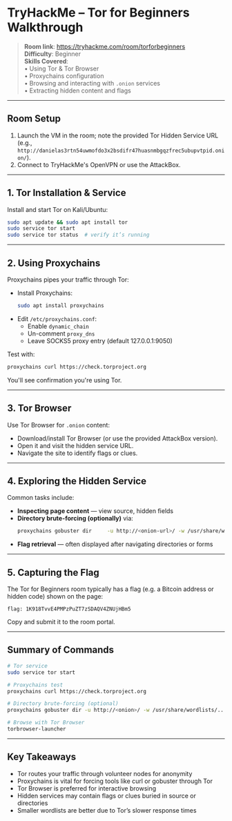
# TryHackMe – Tor for Beginners Walkthrough

> **Room link**: https://tryhackme.com/room/torforbeginners  
> **Difficulty**: Beginner  
> **Skills Covered**:  
> • Using Tor & Tor Browser  
> • Proxychains configuration  
> • Browsing and interacting with `.onion` services  
> • Extracting hidden content and flags  

---

## Room Setup

1. Launch the VM in the room; note the provided Tor Hidden Service URL (e.g., `http://danielas3rtn54uwmofdo3x2bsdifr47huasnmbgqzfrec5ubupvtpid.onion/`).
2. Connect to TryHackMe's OpenVPN or use the AttackBox.

---

## 1. Tor Installation & Service

Install and start Tor on Kali/Ubuntu:

```bash
sudo apt update && sudo apt install tor
sudo service tor start
sudo service tor status  # verify it’s running
```

---

## 2. Using Proxychains

Proxychains pipes your traffic through Tor:

- Install Proxychains:
  ```bash
  sudo apt install proxychains
  ```
- Edit `/etc/proxychains.conf`:  
  - Enable `dynamic_chain`  
  - Un-comment `proxy_dns`  
  - Leave SOCKS5 proxy entry (default 127.0.0.1:9050)

Test with:
```bash
proxychains curl https://check.torproject.org
```
You'll see confirmation you're using Tor.

---

## 3. Tor Browser

Use Tor Browser for `.onion` content:

- Download/install Tor Browser (or use the provided AttackBox version).
- Open it and visit the hidden service URL.
- Navigate the site to identify flags or clues.

---

## 4. Exploring the Hidden Service

Common tasks include:

- **Inspecting page content** — view source, hidden fields
- **Directory brute-forcing (optionally)** via:
  ```bash
  proxychains gobuster dir     -u http://<onion-url>/ -w /usr/share/wordlists/dirbuster/directory-list-2.3-medium.txt
  ```
- **Flag retrieval** — often displayed after navigating directories or forms

---

## 5. Capturing the Flag

The Tor for Beginners room typically has a flag (e.g. a Bitcoin address or hidden code) shown on the page:
```plaintext
flag: 1K918TvvE4PMPzPuZT7zSDAQV4ZNUjHBm5
```
Copy and submit it to the room portal.

---

## Summary of Commands

```bash
# Tor service
sudo service tor start

# Proxychains test
proxychains curl https://check.torproject.org

# Directory brute-forcing (optional)
proxychains gobuster dir -u http://<onion>/ -w /usr/share/wordlists/...

# Browse with Tor Browser
torbrowser-launcher
```

---

## Key Takeaways

- Tor routes your traffic through volunteer nodes for anonymity  
- Proxychains is vital for forcing tools like curl or gobuster through Tor  
- Tor Browser is preferred for interactive browsing  
- Hidden services may contain flags or clues buried in source or directories  
- Smaller wordlists are better due to Tor’s slower response times  
